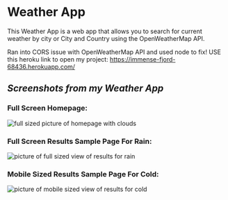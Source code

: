 # **Weather App**

This Weather App is a web app that allows you to search for current weather by city or City and Country using the OpenWeatherMap API.

Ran into CORS issue with OpenWeatherMap API and used node to fix! USE this heroku link to open my project: https://immense-fjord-68436.herokuapp.com/

## *Screenshots from my Weather App*

### Full Screen Homepage:

![full sized picture of homepage with clouds](/images/screenshot-home-fullsized.png)

### Full Screen Results Sample Page For Rain:
![picture of full sized view of results for rain](/images/screenshot-rain-fullsized.png)

### Mobile Sized Results Sample Page For Cold:
![picture of mobile sized view of results for cold](/images/screenshot-cold-mobile.png)
